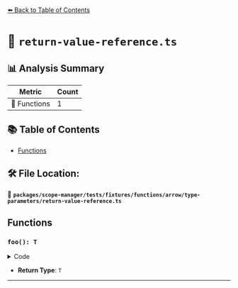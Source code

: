 [⬅️ Back to Table of Contents](../../../../../../../index.md)

# 📄 `return-value-reference.ts`

## 📊 Analysis Summary

| Metric | Count |
|--------|-------|
| 🔧 Functions | 1 |

## 📚 Table of Contents

- [Functions](#functions)

## 🛠️ File Location:
📂 **`packages/scope-manager/tests/fixtures/functions/arrow/type-parameters/return-value-reference.ts`**

## Functions

### `foo(): T`

<details><summary>Code</summary>

```ts
<T>(): T => {}
```
</details>

- **Return Type**: `T`

---
